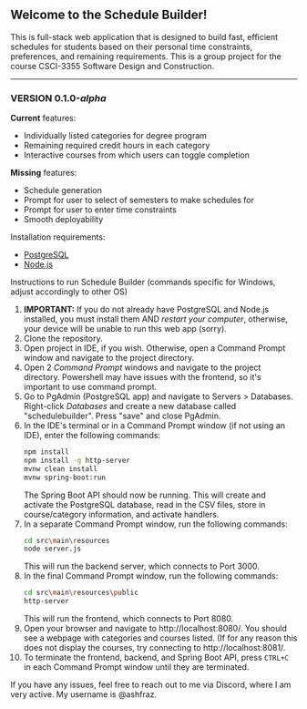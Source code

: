 ## Welcome to the Schedule Builder! 

This is full-stack web application that is designed to build fast, efficient schedules for students based on their personal time constraints, preferences, and remaining requirements. This is a group project for the course CSCI-3355 Software Design and Construction.

---

### VERSION 0.1.0-*alpha*

**Current** features:
- Individually listed categories for degree program
- Remaining required credit hours in each category
- Interactive courses from which users can toggle completion

**Missing** features:
- Schedule generation
- Prompt for user to select of semesters to make schedules for
- Prompt for user to enter time constraints
- Smooth deployability

Installation requirements:
- [PostgreSQL](https://www.postgresql.org/download/)
- [Node.js](https://nodejs.org/en/download)

Instructions to run Schedule Builder (commands specific for Windows, adjust accordingly to other OS)
1) **IMPORTANT:** If you do not already have PostgreSQL and Node.js installed, you must install them AND *restart your computer*, otherwise, your device will be unable to run this web app (sorry).
2) Clone the repository.
3) Open project in IDE, if you wish. Otherwise, open a Command Prompt window and navigate to the project directory.
4) Open 2 *Command Prompt* windows and navigate to the project directory. Powershell may have issues with the frontend, so it's important to use command prompt.
5) Go to PgAdmin (PostgreSQL app) and navigate to Servers > Databases. Right-click *Databases* and create a new database called "schedulebuilder". Press "save" and close PgAdmin.
6) In the IDE's terminal or in a Command Prompt window (if not using an IDE), enter the following commands:
    ```bash
    npm install
    npm install -g http-server
    mvnw clean install
    mvnw spring-boot:run
    ```
    The Spring Boot API should now be running. This will create and activate the PostgreSQL database, read in the CSV files, store in course/category information, and activate handlers.
7) In a separate Command Prompt window, run the following commands:
    ```bash
    cd src\main\resources
    node server.js
    ```
    This will run the backend server, which connects to Port 3000.
8) In the final Command Prompt window, run the following commands:
    ```bash
    cd src\main\resources\public
    http-server
    ```
    This will run the frontend, which connects to Port 8080.
 9) Open your browser and navigate to http://localhost:8080/. You should see a webpage with categories and courses listed. (If for any reason this does not display the courses, try connecting to http://localhost:8081/.
 10) To terminate the frontend, backend, and Spring Boot API, press `CTRL+C` in each Command Prompt window until they are terminated.

If you have any issues, feel free to reach out to me via Discord, where I am very active. My username is @ashfraz.
